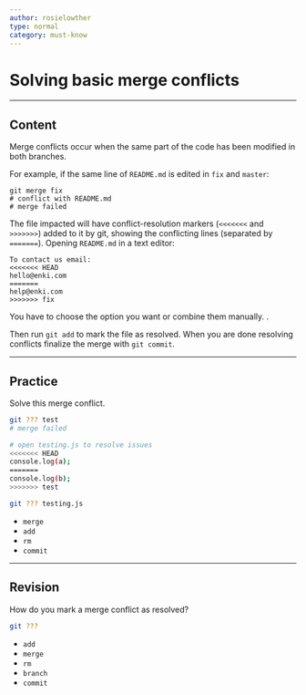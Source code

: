 ```yaml
---
author: rosielowther
type: normal
category: must-know
---
```


# Solving basic merge conflicts


---

## Content

Merge conflicts occur when the same part of the code has been modified in both branches.

For example, if the same line of `README.md` is edited in `fix` and `master`:

```plain-text
git merge fix
# conflict with README.md
# merge failed
```

The file impacted will have conflict-resolution markers (`<<<<<<<` and `>>>>>>>`) added to it by git, showing the conflicting lines (separated by `=======`). Opening `README.md` in a text editor:

```plain-text
To contact us email:
<<<<<<< HEAD
hello@enki.com
=======
help@enki.com
>>>>>>> fix
```

You have to choose the option you want or combine them manually.
.

Then run `git add` to mark the file as resolved. When you are done resolving conflicts finalize the merge with `git commit`.


---

## Practice

Solve this merge conflict.

```bash
git ??? test
# merge failed

# open testing.js to resolve issues
<<<<<<< HEAD
console.log(a);
=======
console.log(b);
>>>>>>> test

git ??? testing.js
```

- `merge`
- `add`
- `rm`
- `commit`


---

## Revision

How do you mark a merge conflict as resolved?

```bash
git ???
```

- `add`
- `merge`
- `rm`
- `branch`
- `commit`
 
